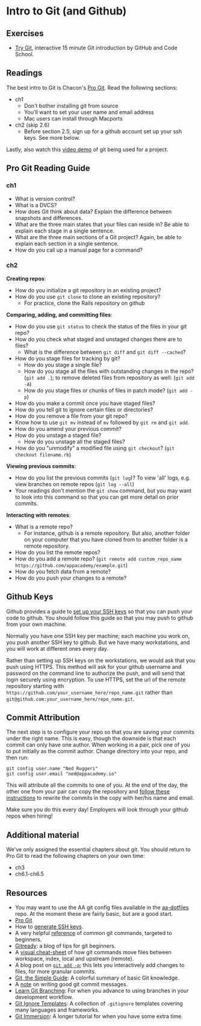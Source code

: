 # Intro to Git (and Github)

## Exercises

* [Try Git][try-git], interactive 15 minute Git introduction by GitHub and Code School.

## Readings
The best intro to Git is Chacon's [Pro Git][pro-git]. Read the
following sections:

* ch1
  * Don't bother installing git from source
  * You'll want to set your user name and email address
  * Mac users can install through Macports
* ch2 (skip 2.6)
  * Before section 2.5, sign up for a github account set up your ssh
    keys. See more below.

Lastly, also watch this [video demo][vimeo-demo] of git being used for
a project.

[vimeo-demo]: http://vimeo.com/16395537

## Pro Git Reading Guide
### ch1
* What is version control?
* What is a DVCS?
* How does Git think about data? Explain the difference between
  snapshots and differences.
* What are the three main states that your files can reside in? Be
  able to explain each stage in a single sentence.
* What are the three main sections of a Git project? Again, be
  able to explain each section in a single sentence.
* How do you call up a manual page for a command?

### ch2

**Creating repos**:
* How do you initialize a git repository in an existing project?
* How do you use `git clone` to clone an existing repository?
  * For practice, clone the Rails repository on github

**Comparing, adding, and committing files**:
* How do you use `git status` to check the status of the files in your
  git repo?
* How do you check what staged and unstaged changes there are to files?
  * What is the difference between `git diff` and `git diff --cached`?
* How do you stage files for tracking by git?
  * How do you stage a single file?
  * How do you stage all the files with outstanding changes in the
    repo? (`git add .`); to remove deleted files from repository as well: (`git add -A`)
  * How do you stage files or chunks of files in patch mode? (`git add
    -p`)
* How do you make a commit once you have staged files?
* How do you tell git to ignore certain files or directories? 
* How do you remove a file from your git repo?
* Know how to use `git mv` instead of `mv` followed by `git rm` and
  `git add`.
* How do you amend your previous commit?
* How do you unstage a staged file?
  * How do you unstage all the staged files?
* How do you "unmodify" a modified file using `git checkout`? (`git checkout filename.rb`)

**Viewing previous commits**:
* How do you list the previous commits (`git log`)? To view 'all' logs, e.g. view branches on remote repos (`git log --all`)
* Your readings don't mention the `git show` command, but you may want
  to look into this command so that you can get more detail on prior
  commits.

**Interacting with remotes**:
* What is a remote repo?
  * For instance, github is a remote repository.  But also, another folder on your computer that you have cloned from to another folder is a remote repository.
* How do you list the remote repos?
* How do you add a remote repo? (`git remote add custom_repo_name https://github.com/appacademy/example.git`)
* How do you fetch data from a remote?
* How do you push your changes to a remote?

## Github Keys

Github provides a guide to [set up your SSH keys][ssh-guide] so that
you can push your code to github. You should follow this guide so that
you may push to github from your own machine.

Normally you have one SSH key per machine; each machine you work on,
you push another SSH key to github. But we have many workstations, and
you will work at different ones every day.

Rather than setting up SSH keys on the workstations, we would ask that 
you push using HTTPS.  This method will ask for your github username 
and password on the command line to authorize the push, and will send 
that login securely using encryption.  To use HTTPS, set the url of 
the remote repository starting with `https://github.com/your_username_here/repo_name.git`
rather than `git@github.com:your_username_here/repo_name.git`.

## Commit Attribution

The next step is to configure your repo so that you are saving your
commits under the right name. This is easy, though the downside is that
each commit can only have one author. When working in a pair, pick one of
you to put initially as the commit author. Change directory into your
repo, and then run:

    git config user.name "Ned Ruggeri"
    git config user.email "ned@appacademy.io"

This will attribute all the commits to one of you. At the end of the day,
the other one from your pair can copy the repository and
[follow these instructions][git-fix-authorship] to rewrite the commits
in the copy with her/his name and email.

Make sure you do this every day! Employers will look through your github
repos when hiring!

## Additional material

We've only assigned the essential chapters about git. You should
return to Pro Git to read the following chapters on your own time:

* ch3
* ch6.1-ch6.5

## Resources
* You may want to use the AA git config files available in the
  [aa-dotfiles][aa-dotfiles] repo. At the moment these are fairly
  basic, but are a good start.
* [Pro Git][pro-git]
* How to [generate SSH keys][ssh-guide].
* A very helpful [reference][git-ref] of common git commands, targeted to
  beginners.
* [Gitready][gitready]: a blog of tips for git beginners.
* A [visual cheat-sheet][git-cheatsheet] of how git commands move files
  between workspace, index, local and upstream (remote).
* A blog post on [`git add -p`][git-add-p-post]; this lets you
  interactively add changes to files, for more granular commits.
* [Git, the Simple Guide][git-simple-guide]: A colorful summary of basic
  Git knowledge.
* A [note][commit-msgs] on writing good git commit messages.
* [Learn Git Branching][learn-git-branching]: For when you advance to
  using branches in your development workflow.
* [Git Ignore Templates][git-ignore]: A collection of `.gitignore` templates
  covering many languages and frameworks.
* [Git Immersion][git-immersion]: A longer tutorial for when you have
  some extra time.

[aa-dotfiles]: https://github.com/app-academy/aa-dotfiles
[pro-git]: http://git-scm.com/book
[ssh-guide]: https://help.github.com/articles/generating-ssh-keys
[git-ignore]: https://github.com/github/gitignore
[git-immersion]: http://gitimmersion.com/
[git-videos]: http://git-scm.com/videos
[git-ref]: http://gitref.org/
[gitready]: http://gitready.com
[git-cheatsheet]: http://www.ndpsoftware.com/git-cheatsheet.html
[git-add-p-post]: http://johnkary.net/git-add-p-the-most-powerful-git-feature-youre-not-using-yet/
[git-simple-guide]: http://rogerdudler.github.io/git-guide/
[git-tutorial]: http://www.vogella.com/articles/Git/article.html
[try-git]: http://try.github.com/
[commit-msgs]: http://tbaggery.com/2008/04/19/a-note-about-git-commit-messages.html
[Branching-Strategies]: http://nvie.com/posts/a-successful-git-branching-model/
[Git Visualized]: http://www.wei-wang.com/ExplainGitWithD3/#
[learn-git-branching]: http://pcottle.github.io/learnGitBranching/?NODEMO
[git-fix-authorship]: ./git-fix-authorship.md

